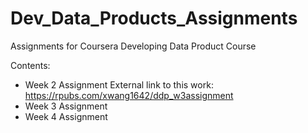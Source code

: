 # Dev_Data_Products_Assignments
Assignments for Coursera Developing Data Product Course 

Contents:
  - Week 2 Assignment 
        External link to this work: https://rpubs.com/xwang1642/ddp_w3assignment
  - Week 3 Assignment
  - Week 4 Assignment 
